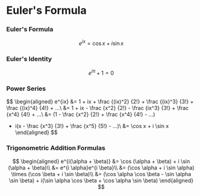 # Euler's Formula

### Euler's Formula

$$
e^{ix} = \cos x + i \sin x
$$

### Euler's Identity

$$
e^{i \pi} + 1 = 0
$$

### Power Series

$$
\begin{aligned}
e^{ix} &= 1 + ix + \frac {(ix)^2} {2!} + \frac {(ix)^3} {3!} + \frac {(ix)^4} {4!} + ...\\
&= 1 + ix - \frac {x^2} {2!} - \frac {ix^3} {3!} + \frac {x^4} {4!} + ...\\
&= (1 - \frac {x^2} {2!} + \frac {x^4} {4!} - ...)
+ i(x - \frac {x^3} {3!} + \frac {x^5} {5!} - ...)\\
&= \cos x + i \sin x
\end{aligned}
$$

### Trigonometric Addition Formulas

$$
\begin{aligned}
e^{i(\alpha + \beta)} &= \cos (\alpha + \beta) + i \sin (\alpha + \beta)\\
&= e^{i \alpha}e^{i \beta}\\
&= (\cos \alpha + i \sin \alpha) \times (\cos \beta + i \sin \beta)\\
&= (\cos \alpha \cos \beta - \sin \alpha \sin \beta) + i(\sin \alpha \cos \beta + \cos \alpha \sin \beta)
\end{aligned}
$$

